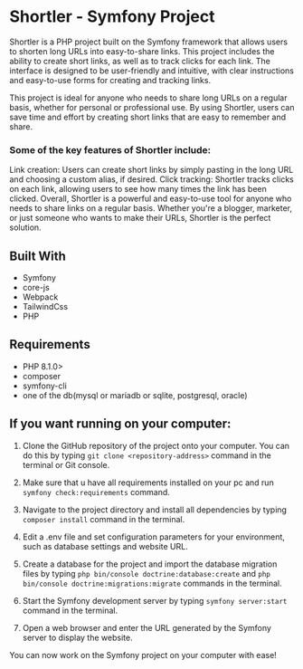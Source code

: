 # Shortler - Symfony Project

Shortler is a PHP project built on the Symfony framework that allows users to shorten long URLs into easy-to-share links. This project includes the ability to create short links, as well as to track clicks for each link. The interface is designed to be user-friendly and intuitive, with clear instructions and easy-to-use forms for creating and tracking links.

This project is ideal for anyone who needs to share long URLs on a regular basis, whether for personal or professional use. By using Shortler, users can save time and effort by creating short links that are easy to remember and share.

### Some of the key features of Shortler include:

Link creation: Users can create short links by simply pasting in the long URL and choosing a custom alias, if desired.
Click tracking: Shortler tracks clicks on each link, allowing users to see how many times the link has been clicked.
Overall, Shortler is a powerful and easy-to-use tool for anyone who needs to share links on a regular basis. Whether you're a blogger, marketer, or just someone who wants to make their URLs, Shortler is the perfect solution.

## Built With

- Symfony
- core-js
- Webpack
- TailwindCss
- PHP

## Requirements

- PHP 8.1.0>
- composer 
- symfony-cli
- one of the db(mysql or mariadb or sqlite, postgresql, oracle)

## If you want running on your computer:

1. Clone the GitHub repository of the project onto your computer. You can do this by typing `git clone <repository-address>` command in the terminal or Git console.

2. Make sure that u have all requirements installed on your pc and run `symfony check:requirements` command.

3. Navigate to the project directory and install all dependencies by typing `composer install` command in the terminal.

4. Edit a .env file and set configuration parameters for your environment, such as database settings and website URL.

5. Create a database for the project and import the database migration files by typing `php bin/console doctrine:database:create` and `php bin/console doctrine:migrations:migrate` commands in the terminal.

6. Start the Symfony development server by typing `symfony server:start` command in the terminal.

7. Open a web browser and enter the URL generated by the Symfony server to display the website.

You can now work on the Symfony project on your computer with ease!